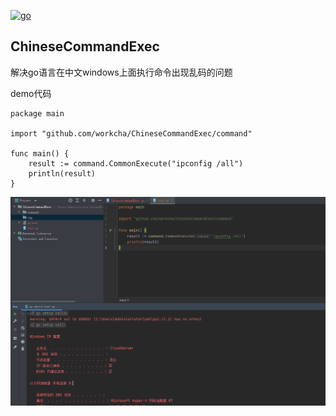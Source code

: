 [![go](https://img.shields.io/badge/Go-1.17.3-blue)](https://github.com/workcha/goScanner)

## ChineseCommandExec
解决go语言在中文windows上面执行命令出现乱码的问题

demo代码
    
    package main
    
    import "github.com/workcha/ChineseCommandExec/command"
    
    func main() {
        result := command.CommonExecute("ipconfig /all")
        println(result)
    }


![demo](img/1.PNG)
